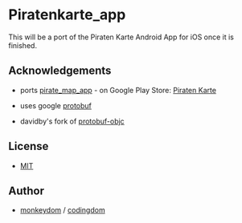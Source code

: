 # Piratenkarte_app

This will be a port of the Piraten Karte Android App for iOS once it is finished.

## Acknowledgements
* ports [pirate_map_app](https://github.com/boombuler/piraten_map_app) - on Google Play Store: [Piraten Karte](https://play.google.com/store/apps/details?id=com.boombuler.piraten.map&hl=de)


* uses google [protobuf](http://code.google.com/p/protobuf/) 
* davidby's fork of [protobuf-objc](https://github.com/davidby/protobuf-objc)


## License
* [MIT](http://www.opensource.org/licenses/mit-license.php)

## Author
* [monkeydom](twitter.com/monkeydom) / [codingdom](twitter.com/codingdom)
